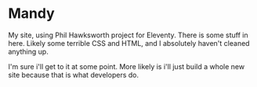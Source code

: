 # Mandy

My site, using Phil Hawksworth project for Eleventy. There is some stuff in here. Likely some terrible CSS and HTML, and I absolutely haven't cleaned anything up.

I'm sure i'll get to it at some point. More likely is i'll just build a whole new site because that is what developers do.
